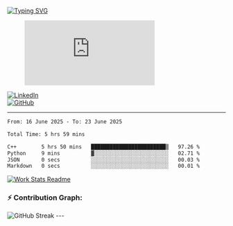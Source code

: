 [![Typing SVG](https://readme-typing-svg.herokuapp.com?font=Fira+Code&color=%2336BCF7&lines=Hi+there!+%F0%9F%91%8B;I+am+a+Computer+Science+Undergrad+at+IIT+Kharagpur;Thankyou+for+visiting+my+github+profile)](https://github.com/sesiii)


<figure><embed src="https://wakatime.com/share/@81d5e6c4-c575-43e6-9a9e-85ed25517f53/42cf003a-18dd-42ef-bded-df01146821f2.svg"></embed></figure>


[![LinkedIn](https://img.shields.io/badge/LinkedIn-0077B5?style=for-the-badge&logo=linkedin&logoColor=white)](https://www.linkedin.com/in/sesidadi)  
[![GitHub](https://img.shields.io/badge/GitHub-181717?style=for-the-badge&logo=github&logoColor=white)](https://github.com/sesiii)



---
<!--START_SECTION:waka-->

```txt
From: 16 June 2025 - To: 23 June 2025

Total Time: 5 hrs 59 mins

C++        5 hrs 50 mins   ████████████████████████▒   97.26 %
Python     9 mins          ▓░░░░░░░░░░░░░░░░░░░░░░░░   02.71 %
JSON       0 secs          ░░░░░░░░░░░░░░░░░░░░░░░░░   00.03 %
Markdown   0 secs          ░░░░░░░░░░░░░░░░░░░░░░░░░   00.01 %
```

<!--END_SECTION:waka-->


[![Work Stats Readme](https://github.com/sesiii/sesiii/actions/workflows/main.yml/badge.svg)](https://github.com/sesiii/sesiii/actions/workflows/main.yml)

### ⚡ Contribution Graph:

<img src="https://streak-stats.demolab.com/?user=sesiii&theme=radical" alt="GitHub Streak" />
---
